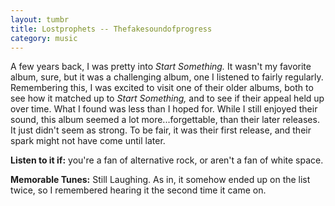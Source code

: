 ```yaml
---
layout: tumbr
title: Lostprophets -- Thefakesoundofprogress
category: music
---
```


A few years back, I was pretty into *Start Something.* It wasn't my favorite album, sure, but it was a challenging album, one I listened to fairly regularly. Remembering this, I was excited to visit one of their older albums, both to see how it matched up to *Start Something,* and to see if their appeal held up over time. What I found was less than I hoped for. While I still enjoyed their sound, this album seemed a lot more...forgettable, than their later releases. It just didn't seem as strong. To be fair, it was their first release, and their spark might not have come until later.

**Listen to it if:** you're a fan of alternative rock, or aren't a fan of white space.

**Memorable Tunes:** Still Laughing. As in, it somehow ended up on the list twice, so I remembered hearing it the second time it came on.
